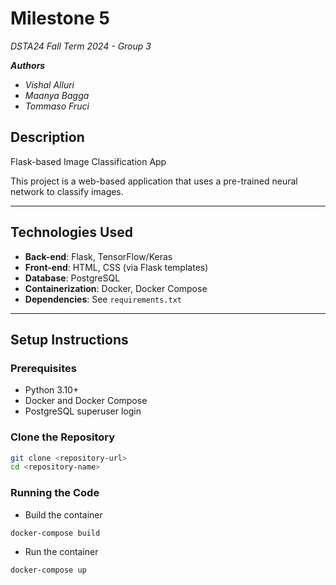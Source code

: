
# Milestone 5
*DSTA24 Fall Term 2024 - Group 3*

__*Authors*__
- *Vishal Alluri* 
- *Maanya Bagga*
- *Tommaso Fruci*



## Description

Flask-based Image Classification App

This project is a web-based application that uses a pre-trained neural network to classify images.

---

## Technologies Used

- **Back-end**: Flask, TensorFlow/Keras
- **Front-end**: HTML, CSS (via Flask templates)
- **Database**: PostgreSQL
- **Containerization**: Docker, Docker Compose
- **Dependencies**: See `requirements.txt`

---

## Setup Instructions

### Prerequisites

- Python 3.10+
- Docker and Docker Compose 
- PostgreSQL superuser login

### Clone the Repository

```bash
git clone <repository-url>
cd <repository-name>
```

### Running the Code 

- Build the container 

```
docker-compose build

```
- Run the container

```
docker-compose up
```
